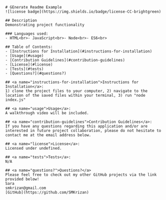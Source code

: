 
    # GEnerate Readme Example
    ![license badge](https://img.shields.io/badge/license-CC-brightgreen)

    ## Description
    Demonstrating project functionality

    ### Languages used:
    - HTML<br>- JavaScript<br>- Node<br>- ES6<br>

    ## Table of Contents:
    - [Instructions for Installation](#instructions-for-installation)
    - [Usage](#usage)
    - [Contribution Guidelines](#contribution-guidelines)
    - [License](#license)
    - [Tests](#tests)
    - [Questions?](#questions?)

    ## <a name="instructions-for-installation">Instructions for Installation</a>:
    1) clone the project files to your computer, 2) navigate to the location of the saved files within your terminal, 3) run "node index.js"

    ## <a name="usage">Usage</a>:
    A walkthrough video will be included.
    
    ## <a name="contribution-guidelines">Contribution Guidelines</a>:
    If you have any questions regarding this application and/or are interested in future project collaboration, please do not hesitate to contact me at the email address below.

    ## <a name="license">License</a>:
    Licensed under undefined.

    ## <a name="tests">Tests</a>:
    N/A

    ## <a name="questions?">Questions?</a>
    Please feel free to check out my other GitHub projects via the link provided below!
    Sara
    smkrizan@gmail.com
    [GitHub](https://github.com/SMKrizan)
    